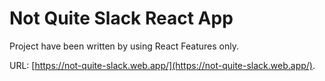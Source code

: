 # Not Quite Slack React App

Project have been written by using React Features only.

URL: [https://not-quite-slack.web.app/](https://not-quite-slack.web.app/).

